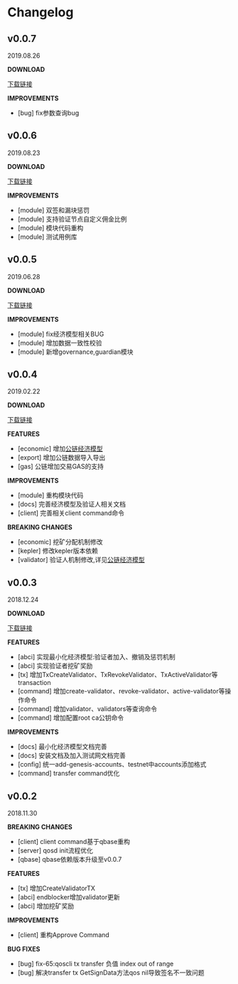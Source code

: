 # Changelog
## v0.0.7
2019.08.26

**DOWNLOAD**

[下载链接](https://github.com/QOSGroup/qos/blob/master/DOWNLOAD.md)

**IMPROVEMENTS**
* [bug] fix参数查询bug

## v0.0.6
2019.08.23

**DOWNLOAD**

[下载链接](https://github.com/QOSGroup/qos/blob/master/DOWNLOAD.md)

**IMPROVEMENTS**
* [module] 双签和漏块惩罚
* [module] 支持验证节点自定义佣金比例
* [module] 模块代码重构
* [module] 测试用例库

## v0.0.5
2019.06.28

**DOWNLOAD**

[下载链接](https://github.com/QOSGroup/qos/blob/master/DOWNLOAD.md)

**IMPROVEMENTS**
* [module] fix经济模型相关BUG
* [module] 增加数据一致性校验
* [module] 新增governance,guardian模块

## v0.0.4
2019.02.22

**DOWNLOAD**

[下载链接](https://github.com/QOSGroup/qos/blob/master/DOWNLOAD.md)

**FEATURES**
* [economic] 增加[公链经济模型](https://github.com/QOSGroup/qos/blob/master/docs/spec/validators/eco_module.md)
* [export] 增加公链数据导入导出
* [gas] 公链增加交易GAS的支持

**IMPROVEMENTS**
* [module] 重构模块代码
* [docs] 完善经济模型及验证人相关文档
* [client] 完善相关client command命令

**BREAKING CHANGES**
* [economic] 挖矿分配机制修改
* [kepler] 修改kepler版本依赖
* [validator] 验证人机制修改,详见[公链经济模型](https://github.com/QOSGroup/qos/blob/master/docs/spec/validators/eco_module.md)


## v0.0.3
2018.12.24

**DOWNLOAD**

[下载链接](https://github.com/QOSGroup/qos/blob/master/DOWNLOAD.md)

**FEATURES**
* [abci] 实现最小化经济模型:验证者加入、撤销及惩罚机制
* [abci] 实现验证者挖矿奖励
* [tx] 增加TxCreateValidator、TxRevokeValidator、TxActiveValidator等transaction
* [command] 增加create-validator、revoke-validator、active-validator等操作命令
* [command] 增加validator、validators等查询命令
* [command] 增加配置root ca公钥命令


**IMPROVEMENTS**
* [docs] 最小化经济模型文档完善
* [docs] 安装文档及加入测试网文档完善
* [config] 统一add-genesis-accounts、testnet中accounts添加格式
* [command] transfer command优化

## v0.0.2
2018.11.30

**BREAKING CHANGES**
* [client] client command基于qbase重构
* [server] qosd init流程优化
* [qbase]  qbase依赖版本升级至v0.0.7

**FEATURES**
* [tx] 增加CreateValidatorTX
* [abci] endblocker增加validator更新
* [abci] 增加挖矿奖励

**IMPROVEMENTS**
* [client] 重构Approve Command

**BUG FIXES**
* [bug] fix-65:qoscli tx transfer 负值 index out of range
* [bug] 解决transfer tx GetSignData方法qos nil导致签名不一致问题
